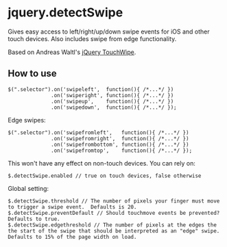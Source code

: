 jquery.detectSwipe
==================

Gives easy access to left/right/up/down swipe events for iOS and other touch devices.  Also includes swipe from edge functionality.

Based on Andreas Waltl's [jQuery TouchWipe](http://www.netcu.de/jquery-touchwipe-iphone-ipad-library).

How to use
----------

    $(".selector").on('swipeleft',  function(){ /*...*/ })
                  .on('swiperight', function(){ /*...*/ })
                  .on('swipeup',    function(){ /*...*/ })
                  .on('swipedown',  function(){ /*...*/ });

Edge swipes:

    $(".selector").on('swipefromleft',   function(){ /*...*/ })
                  .on('swipefromright',  function(){ /*...*/ })
                  .on('swipefrombottom', function(){ /*...*/ })
                  .on('swipefromtop',    function(){ /*...*/ });

This won't have any effect on non-touch devices. You can rely on:

    $.detectSwipe.enabled // true on touch devices, false otherwise

Global setting:

    $.detectSwipe.threshold // The number of pixels your finger must move to trigger a swipe event.  Defaults is 20.
    $.detectSwipe.preventDefault // Should touchmove events be prevented?  Defaults to true.
    $.detectSwipe.edgethreshold // The number of pixels at the edges the the start of the swipe that should be interpreted as an "edge" swipe.  Defaults to 15% of the page width on load.
